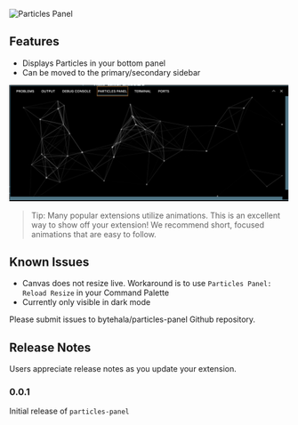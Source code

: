 ![Particles Panel](assets/recording.gif)

## Features

- Displays Particles in your bottom panel
- Can be moved to the primary/secondary sidebar

![Screenshot](assets/screenshot_01.png)

> Tip: Many popular extensions utilize animations. This is an excellent way to show off your extension! We recommend short, focused animations that are easy to follow.


## Known Issues

- Canvas does not resize live. Workaround is to use `Particles Panel: Reload Resize` in your Command Palette
- Currently only visible in dark mode

Please submit issues to bytehala/particles-panel Github repository.

## Release Notes

Users appreciate release notes as you update your extension.

### 0.0.1

Initial release of `particles-panel`
